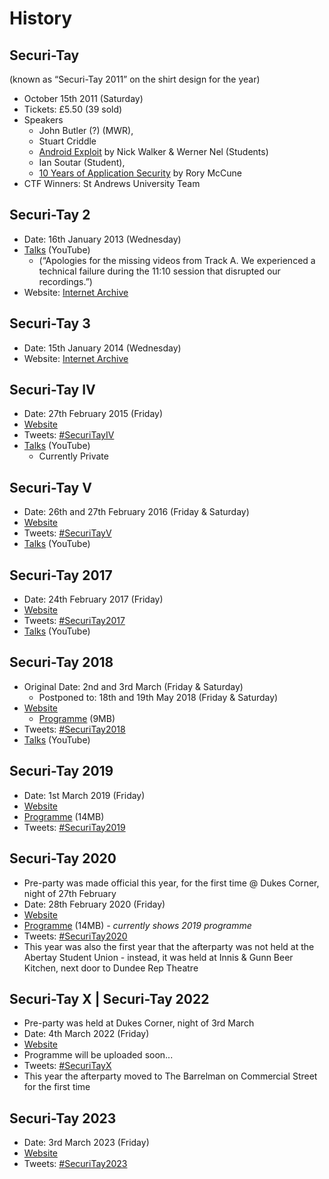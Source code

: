 # History

## Securi-Tay

\(known as “Securi-Tay 2011” on the shirt design for the year\)

* October 15th 2011 \(Saturday\)
* Tickets: £5.50 \(39 sold\)
* Speakers
  * John Butler \(?\) \(MWR\),
  * Stuart Criddle
  * [Android Exploit](https://www.youtube.com/watch?v=bPjkYpvh3VE) by Nick Walker & Werner Nel \(Students\)
  * Ian Soutar \(Student\),
  * [10 Years of Application Security](https://www.youtube.com/watch?v=LKAycjrfxM0) by Rory McCune
* CTF Winners: St Andrews University Team

## Securi-Tay 2

* Date: 16th January 2013 \(Wednesday\)
* [Talks](https://www.youtube.com/playlist?list=PL2Nv8J__40K29OGsyNURKOxmsI6JYuy9b) \(YouTube\)
  * \(“Apologies for the missing videos from Track A. We experienced a technical failure during the 11:10 session that disrupted our recordings.”\)
* Website: [Internet Archive](https://web.archive.org/web/20121121201749/https://securi-tay.co.uk)

## Securi-Tay 3

* Date: 15th January 2014 \(Wednesday\)
* Website: [Internet Archive](https://web.archive.org/web/20131215005359/http://securi-tay.co.uk/)

## Securi-Tay IV

* Date: 27th February 2015 \(Friday\)
* [Website](https://2015.securi-tay.co.uk/)
* Tweets: [\#SecuriTayIV](https://twitter.com/search?q=%23SecuriTayIV)
* [Talks](https://www.youtube.com/playlist?list=PLqjUlpQ6EnBywH5y9Ap92-usJdVlfPAFg) \(YouTube\)
  * Currently Private

## Securi-Tay V

* Date: 26th and 27th February 2016 \(Friday & Saturday\)
* [Website](https://2016.securi-tay.co.uk/)
* Tweets: [\#SecuriTayV](https://twitter.com/search?q=%23SecuriTayV)
* [Talks](https://www.youtube.com/playlist?list=PLqjUlpQ6EnByIZpuG-P9kgpDa2ao_YJwn) \(YouTube\)

## Securi-Tay 2017

* Date: 24th February 2017 \(Friday\)
* [Website](https://2017.securi-tay.co.uk/)
* Tweets: [\#SecuriTay2017](https://twitter.com/search?q=%23SecuriTay2017)
* [Talks](https://www.youtube.com/playlist?list=PLqjUlpQ6EnByc0mpipwGU0dyPRdC1dC-k) \(YouTube\)

## Securi-Tay 2018

* Original Date: 2nd and 3rd March \(Friday & Saturday\)
  * Postponed to: 18th and 19th May 2018 \(Friday & Saturday\)
* [Website](https://2018.securi-tay.co.uk/)
  * [Programme](https://2018.securi-tay.co.uk/assets/programme.pdf) \(9MB\)
* Tweets: [\#SecuriTay2018](https://twitter.com/search?q=%23SecuriTay2018)
* [Talks](https://www.youtube.com/playlist?list=PLqjUlpQ6EnBymGb_-_12kcEzqSlx6o3TZ) \(YouTube\)

## Securi-Tay 2019

* Date: 1st March 2019 \(Friday\)
* [Website](https://2019.securi-tay.co.uk/)
* [Programme](https://2019.securi-tay.co.uk/assets/programme.pdf) \(14MB\)
* Tweets: [\#SecuriTay2019](https://twitter.com/search?f=tweets&q=%23SecuriTay2019)

## Securi-Tay 2020

* Pre-party was made official this year, for the first time @ Dukes Corner, night of 27th February
* Date: 28th February 2020 \(Friday\)
* [Website](https://2020.securi-tay.co.uk/)
* [Programme](https://2020.securi-tay.co.uk/assets/programme.pdf) \(14MB\) _- currently shows 2019 programme_
* Tweets: [\#SecuriTay2020](https://twitter.com/search?f=tweets&q=%23SecuriTay2020)
* This year was also the first year that the afterparty was not held at the Abertay Student Union - instead, it was held at Innis & Gunn Beer Kitchen, next door to Dundee Rep Theatre

## Securi-Tay X | Securi-Tay 2022

* Pre-party was held at Dukes Corner, night of 3rd March
* Date: 4th March 2022 \(Friday\)
* [Website](https://2022.securi-tay.co.uk)
* Programme will be uploaded soon...
* Tweets: [\#SecuriTayX](https://twitter.com/search?f=tweets&q=%23SecuriTayX)
* This year the afterparty moved to The Barrelman on Commercial Street for the first time

## Securi-Tay 2023

* Date: 3rd March 2023 \(Friday\)
* [Website](https://2023.securi-tay.co.uk)
* Tweets: [\#SecuriTay2023](https://twitter.com/search?f=tweets&q=%23SecuriTay2023)
